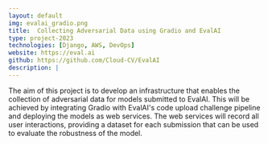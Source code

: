 ```yaml
---
layout: default
img: evalai_gradio.png
title:  Collecting Adversarial Data using Gradio and EvalAI
type: project-2023
technologies: [Django, AWS, DevOps]
website: https://eval.ai
github: https://github.com/Cloud-CV/EvalAI
description: |
---
```

The aim of this project is to develop an infrastructure that enables the collection of adversarial data for models submitted to EvalAI. This will be achieved by integrating Gradio with EvalAI's code upload challenge pipeline and deploying the models as web services. The web services will record all user interactions, providing a dataset for each submission that can be used to evaluate the robustness of the model.
